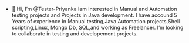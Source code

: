 - 👋 Hi, I’m @Tester-Priyanka
Iam interested in Manual and Automation testing projects and Projects in Java development.
I have accound 5 Years of experience in Manual testing,Java Automation projects,Shell scripting,Linux, Mongo Db, SQL,and working as Freelancer.
I’m looking to collaborate in testing and developement projects.
<!---
Tester-Priyanka/Tester-Priyanka is a ✨ special ✨ repository because its `README.md` (this file) appears on your GitHub profile.
You can click the Preview link to take a look at your changes.
--->

